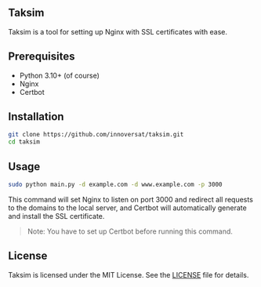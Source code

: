 ## Taksim

Taksim is a tool for setting up Nginx with SSL certificates with ease.

## Prerequisites

- Python 3.10+ (of course)
- Nginx
- Certbot

## Installation

```bash
git clone https://github.com/innoversat/taksim.git
cd taksim
```

## Usage

```bash
sudo python main.py -d example.com -d www.example.com -p 3000
```

This command will set Nginx to listen on port 3000 and redirect all requests to the domains to the local server, and Certbot will automatically generate and install the SSL certificate.

> Note: You have to set up Certbot before running this command.

## License

Taksim is licensed under the MIT License. See the [LICENSE](LICENSE) file for details.
